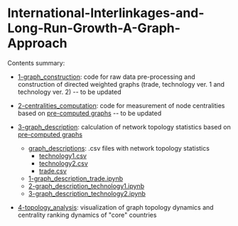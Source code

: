 # International-Interlinkages-and-Long-Run-Growth-A-Graph-Approach

Contents summary:
- [1-graph_construction](https://github.com/anton-koshelev/International-Interlinkages-and-Long-Run-Growth-A-Graph-Approach/tree/main/1-graph_construction): code for raw data pre-processing and construction of directed weighted graphs (trade, technology ver. 1 and technology ver. 2) -- to be updated 

- [2-centralities_computation](https://github.com/anton-koshelev/International-Interlinkages-and-Long-Run-Growth-A-Graph-Approach/tree/main/2-centralities_computation): code for measurement of node centralities based on [pre-computed graphs](https://github.com/anton-koshelev/International-Interlinkages-and-Long-Run-Growth-A-Graph-Approach/tree/main/1-graph_construction) -- to be updated

- [3-graph_description](https://github.com/anton-koshelev/International-Interlinkages-and-Long-Run-Growth-A-Graph-Approach/tree/main/3-graph_description): calculation of network topology statistics based on [pre-computed graphs](https://github.com/anton-koshelev/International-Interlinkages-and-Long-Run-Growth-A-Graph-Approach/tree/main/1-graph_construction)
  - [graph_descriptions](https://github.com/anton-koshelev/International-Interlinkages-and-Long-Run-Growth-A-Graph-Approach/tree/main/3-graph_description/graph_descriptions): .csv files with network topology statistics
    - [technology1.csv](https://github.com/anton-koshelev/International-Interlinkages-and-Long-Run-Growth-A-Graph-Approach/blob/main/3-graph_description/graph_descriptions/technology1.csv)
    - [technology2.csv](https://github.com/anton-koshelev/International-Interlinkages-and-Long-Run-Growth-A-Graph-Approach/blob/main/3-graph_description/graph_descriptions/technology2.csv)
    - [trade.csv](https://github.com/anton-koshelev/International-Interlinkages-and-Long-Run-Growth-A-Graph-Approach/blob/main/3-graph_description/graph_descriptions/trade.csv)
  - [1-graph_description_trade.ipynb](https://github.com/anton-koshelev/International-Interlinkages-and-Long-Run-Growth-A-Graph-Approach/blob/main/3-graph_description/1-graph_description_trade.ipynb)
  - [2-graph_description_technology1.ipynb](https://github.com/anton-koshelev/International-Interlinkages-and-Long-Run-Growth-A-Graph-Approach/blob/main/3-graph_description/2-graph_description_technology1.ipynb)
  - [3-graph_description_technology2.ipynb](https://github.com/anton-koshelev/International-Interlinkages-and-Long-Run-Growth-A-Graph-Approach/blob/main/3-graph_description/3-graph_description_technology2.ipynb)

- [4-topology_analysis](https://github.com/anton-koshelev/International-Interlinkages-and-Long-Run-Growth-A-Graph-Approach/tree/main/4-topology_analysis): visualization of graph topology dynamics and centrality ranking dynamics of "core" countries
